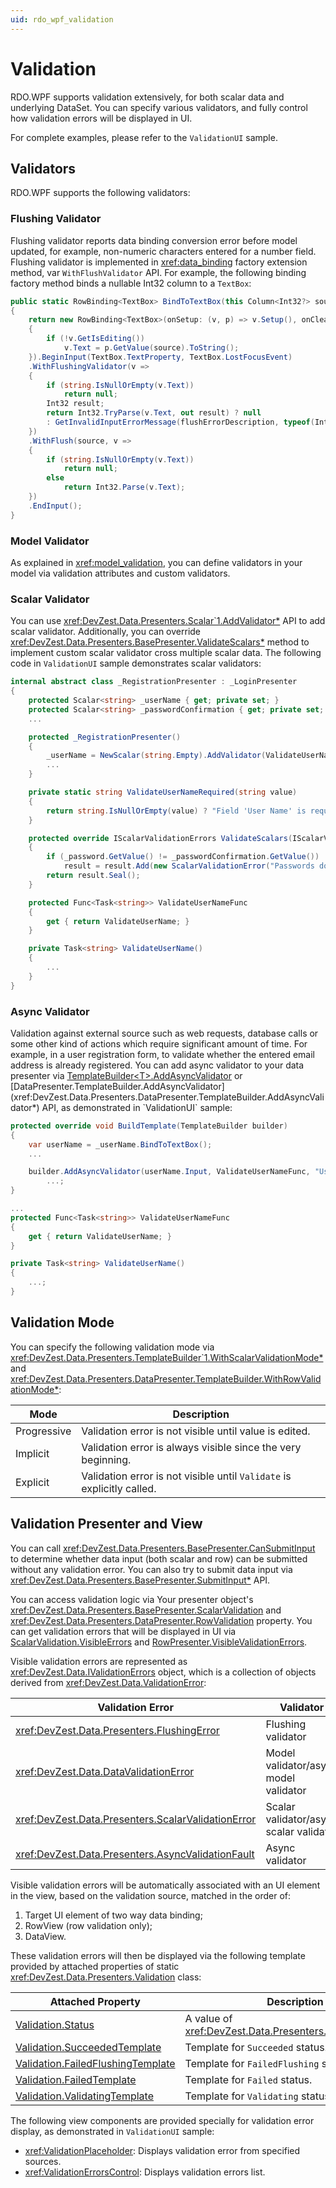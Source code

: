```yaml
---
uid: rdo_wpf_validation
---
```


# Validation

RDO.WPF supports validation extensively, for both scalar data and underlying DataSet. You can specify various validators, and fully control how validation errors will be displayed in UI.

For complete examples, please refer to the `ValidationUI` sample.

## Validators

RDO.WPF supports the following validators:

### Flushing Validator

Flushing validator reports data binding conversion error before model updated, for example, non-numeric characters entered for a number field. Flushing validator is implemented in <xref:data_binding> factory extension method, var `WithFlushValidator` API. For example, the following binding factory method binds a nullable Int32 column to a `TextBox`:

```csharp
public static RowBinding<TextBox> BindToTextBox(this Column<Int32?> source, string flushErrorDescription = null)
{
    return new RowBinding<TextBox>(onSetup: (v, p) => v.Setup(), onCleanup: (v, p) => v.Cleanup(), onRefresh: (v, p) =>
    {
        if (!v.GetIsEditing())
            v.Text = p.GetValue(source).ToString();
    }).BeginInput(TextBox.TextProperty, TextBox.LostFocusEvent)
    .WithFlushingValidator(v =>
    {
        if (string.IsNullOrEmpty(v.Text))
            return null;
        Int32 result;
        return Int32.TryParse(v.Text, out result) ? null
        : GetInvalidInputErrorMessage(flushErrorDescription, typeof(Int32));
    })
    .WithFlush(source, v =>
    {
        if (string.IsNullOrEmpty(v.Text))
            return null;
        else
            return Int32.Parse(v.Text);
    })
    .EndInput();
}
```

### Model Validator

As explained in <xref:model_validation>, you can define validators in your model via validation attributes and custom validators.

### Scalar Validator

You can use <xref:DevZest.Data.Presenters.Scalar`1.AddValidator*> API to add scalar validator. Additionally, you can override <xref:DevZest.Data.Presenters.BasePresenter.ValidateScalars*> method to implement custom scalar validator cross multiple scalar data. The following code in `ValidationUI` sample demonstrates scalar validators:

```csharp
internal abstract class _RegistrationPresenter : _LoginPresenter
{
    protected Scalar<string> _userName { get; private set; }
    protected Scalar<string> _passwordConfirmation { get; private set; }
    ...

    protected _RegistrationPresenter()
    {
        _userName = NewScalar(string.Empty).AddValidator(ValidateUserNameRequired);
        ...
    }

    private static string ValidateUserNameRequired(string value)
    {
        return string.IsNullOrEmpty(value) ? "Field 'User Name' is required." : null;
    }

    protected override IScalarValidationErrors ValidateScalars(IScalarValidationErrors result)
    {
        if (_password.GetValue() != _passwordConfirmation.GetValue())
            result = result.Add(new ScalarValidationError("Passwords do not match.", _password.Union(_passwordConfirmation).Seal()));
        return result.Seal();
    }

    protected Func<Task<string>> ValidateUserNameFunc
    {
        get { return ValidateUserName; }
    }

    private Task<string> ValidateUserName()
    {
        ...
    }
}
```

### Async Validator

Validation against external source such as web requests, database calls or some other kind of actions which require significant amount of time. For example, in a user registration form, to validate whether the entered email address is already registered. You can add async validator to your data presenter via [TemplateBuilder\<T\>.AddAsyncValidator](xref:DevZest.Data.Presenters.TemplateBuilder`1.AddAsyncValidator*) or [DataPresenter.TemplateBuilder.AddAsyncValidator](xref:DevZest.Data.Presenters.DataPresenter.TemplateBuilder.AddAsyncValidator*) API, as demonstrated in `ValidationUI` sample:

```csharp
protected override void BuildTemplate(TemplateBuilder builder)
{
    var userName = _userName.BindToTextBox();
    ...

    builder.AddAsyncValidator(userName.Input, ValidateUserNameFunc, "User Name")
        ...;
}

...
protected Func<Task<string>> ValidateUserNameFunc
{
    get { return ValidateUserName; }
}

private Task<string> ValidateUserName()
{
    ...;
}
```

## Validation Mode

You can specify the following validation mode via <xref:DevZest.Data.Presenters.TemplateBuilder`1.WithScalarValidationMode*> and <xref:DevZest.Data.Presenters.DataPresenter.TemplateBuilder.WithRowValidationMode*>:

| Mode | Description |
|------|-------------|
| Progressive | Validation error is not visible until value is edited. |
| Implicit | Validation error is always visible since the very beginning. |
| Explicit | Validation error is not visible until `Validate` is explicitly called. |

## Validation Presenter and View

You can call <xref:DevZest.Data.Presenters.BasePresenter.CanSubmitInput> to determine whether data input (both scalar and row) can be submitted without any validation error. You can also try to submit data input via <xref:DevZest.Data.Presenters.BasePresenter.SubmitInput*> API.

You can access validation logic via Your presenter object's <xref:DevZest.Data.Presenters.BasePresenter.ScalarValidation> and <xref:DevZest.Data.Presenters.DataPresenter.RowValidation> property. You can get validation errors that will be displayed in UI via [ScalarValidation.VisibleErrors](xref:DevZest.Data.Presenters.ScalarValidation.VisibleErrors) and [RowPresenter.VisibleValidationErrors](xref:DevZest.Data.Presenters.RowPresenter.VisibleValidationErrors).

Visible validation errors are represented as <xref:DevZest.Data.IValidationErrors> object, which is a collection of objects derived from <xref:DevZest.Data.ValidationError>:

| Validation Error | Validator | Validation Source |
|------------------|-----------|-------------------|
| <xref:DevZest.Data.Presenters.FlushingError> | Flushing validator | `UIElement` |
| <xref:DevZest.Data.DataValidationError> | Model validator/async model validator | <xref:DevZest.Data.IColumns> |
| <xref:DevZest.Data.Presenters.ScalarValidationError> | Scalar validator/async scalar validator | <xref:DevZest.Data.Presenters.IScalars> |
| <xref:DevZest.Data.Presenters.AsyncValidationFault> | Async validator | <xref:DevZest.Data.Presenters.AsyncValidator> |

Visible validation errors will be automatically associated with an UI element in the view, based on the validation source, matched in the order of:

1. Target UI element of two way data binding;
2. RowView (row validation only);
3. DataView.

These validation errors will then be displayed  via the following template provided by attached properties of static <xref:DevZest.Data.Presenters.Validation> class:

| Attached Property | Description |
|-------------------|-------------|
| [Validation.Status](xref:DevZest.Data.Presenters.Validation.StatusProperty) | A value of <xref:DevZest.Data.Presenters.ValidationStatus>. |
| [Validation.SucceededTemplate](xref:DevZest.Data.Presenters.Validation.SucceededTemplateProperty) | Template for `Succeeded` status. |
| [Validation.FailedFlushingTemplate](xref:DevZest.Data.Presenters.Validation.FailedFlushingTemplateProperty) | Template for `FailedFlushing` status. |
| [Validation.FailedTemplate](xref:DevZest.Data.Presenters.Validation.FailedTemplateProperty) | Template for `Failed` status. |
| [Validation.ValidatingTemplate](xref:DevZest.Data.Presenters.Validation.ValidatingTemplateProperty) | Template for `Validating` status. |

The following view components are provided specially for validation error display, as demonstrated in `ValidationUI` sample:

* <xref:ValidationPlaceholder>: Displays validation error from specified sources.
* <xref:ValidationErrorsControl>: Displays validation errors list.
